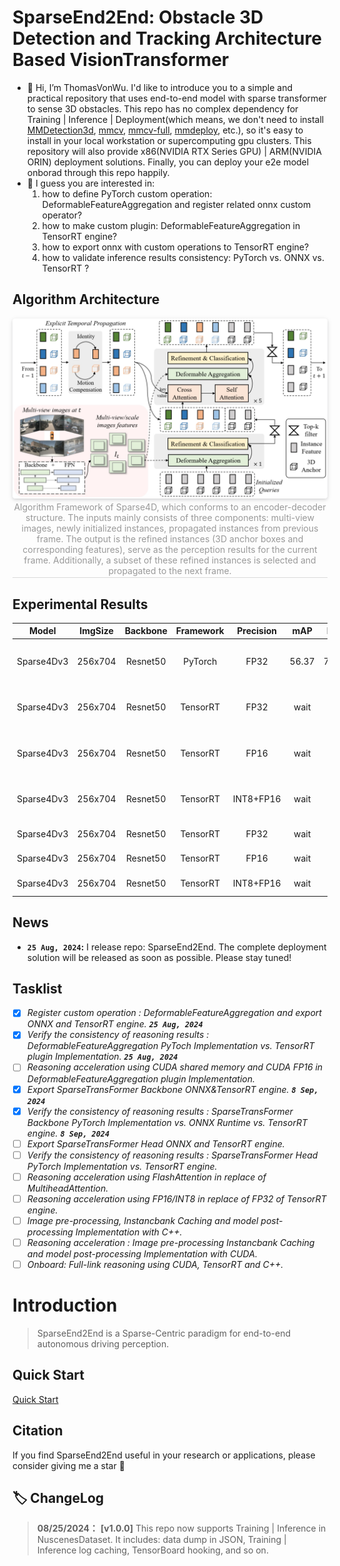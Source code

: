 # SparseEnd2End: Obstacle 3D Detection and Tracking Architecture Based VisionTransformer
- 👋 Hi, I’m ThomasVonWu. I'd like to introduce you to a  simple and practical repository that uses end-to-end model with sparse transformer to sense 3D obstacles. This repo has no complex dependency for Training | Inference | Deployment(which means, we don't need to install [MMDetection3d](https://github.com/open-mmlab/mmdetection3d), [mmcv](https://github.com/open-mmlab/mmcv), [mmcv-full](https://github.com/open-mmlab/mmcv), [mmdeploy](https://github.com/open-mmlab/mmdeploy), etc.), so it's easy to install in your local workstation or supercomputing gpu clusters. This repository will also provide x86(NVIDIA RTX  Series GPU) | ARM(NVIDIA ORIN) deployment solutions. Finally, you can deploy your e2e model onborad through this repo happily.  
- 👀 I guess you are interested in:  
    1. how to define PyTorch custom operation: DeformableFeatureAggregation and register related onnx custom operator?    
    2. how to make custom plugin: DeformableFeatureAggregation in TensorRT engine?  
    3. how to export onnx with custom operations to TensorRT engine?  
    4. how to validate inference results consistency: PyTorch vs. ONNX vs. TensorRT ?  


## Algorithm Architecture
<center>
    <img style="border-radius: 0.3125em;
    box-shadow: 0 2px 4px 0 rgba(34,36,38,.12),0 2px 10px 0 rgba(34,36,38,.08);" 
    src="resources/images/sparse4d_architecture.jpg" width="1000">
    <br>
    <div style="color:orange; border-bottom: 1px solid #d9d9d9;
    display: inline-block;
    color: #999;
    padding: 2px;">Algorithm Framework of Sparse4D, which conforms to an encoder-decoder structure. The inputs mainly consists of three components: multi-view images, newly initialized instances, propagated instances from previous frame. The output is the refined instances (3D anchor boxes and corresponding features), serve as the perception results for the current frame. Additionally, a subset of these refined instances is selected and propagated to the next frame.</div>
</center>


## Experimental Results
|         **Model**        | **ImgSize** | **Backbone** | **Framework** | **Precision** | **mAP** | **NDS** | **FPS** |                  **GPU**                  | **config**| **ckpt**|**onnx**|**engine**|
|:----------------------------:|:-------------------:|:------------------------:|:------------------------:|:----------------------:|:--------------:|:-------------:|:-------------:|:----------------:|:----------------:|:----------------:|:----------------:|:----------------:|
|         Sparse4Dv3      |    256x704     |     Resnet50    |           PyTorch       |            FP32        |     56.37     |     70.97    |     19.8     | NVIDIA GeForce RTX 3090 |[config](dataset/config/sparse4d_temporal_r50_1x1_bs1_256x704_mini.py)|[ckpt](https://drive.google.com/file/d/1sSMNB7T7LPKSr8nD9S_tSiu1mJrFMZ1I/view?usp=sharing)|     wait     |     wait     |
|         Sparse4Dv3      |    256x704     |     Resnet50    |          TensorRT     |            FP32        |      wait       |     wait      |     wait     | NVIDIA GeForce RTX 3090 |[config](dataset/config/sparse4d_temporal_r50_1x1_bs1_256x704_mini.py)|[ckpt](https://drive.google.com/file/d/1sSMNB7T7LPKSr8nD9S_tSiu1mJrFMZ1I/view?usp=sharing)|     wait     |     wait     |
|         Sparse4Dv3      |    256x704     |     Resnet50    |          TensorRT     |            FP16        |      wait       |     wait      |     wait     | NVIDIA GeForce RTX 3090 |[config](dataset/config/sparse4d_temporal_r50_1x1_bs1_256x704_mini.py)|[ckpt](https://drive.google.com/file/d/1sSMNB7T7LPKSr8nD9S_tSiu1mJrFMZ1I/view?usp=sharing)|     wait     |     wait     |
|         Sparse4Dv3      |    256x704     |     Resnet50    |          TensorRT     |    INT8+FP16    |      wait       |     wait      |     wait     | NVIDIA GeForce RTX 3090 |[config](dataset/config/sparse4d_temporal_r50_1x1_bs1_256x704_mini.py)|[ckpt](https://drive.google.com/file/d/1sSMNB7T7LPKSr8nD9S_tSiu1mJrFMZ1I/view?usp=sharing)|     wait     |     wait     |
|         Sparse4Dv3      |    256x704     |     Resnet50    |          TensorRT     |            FP32        |      wait       |     wait      |     wait     |          NVIDIA ORIN      |[config](dataset/config/sparse4d_temporal_r50_1x1_bs1_256x704_mini.py)|[ckpt](https://drive.google.com/file/d/1sSMNB7T7LPKSr8nD9S_tSiu1mJrFMZ1I/view?usp=sharing)|     wait     |     wait     |
|         Sparse4Dv3      |    256x704     |     Resnet50    |          TensorRT     |            FP16        |      wait       |     wait      |     wait     |          NVIDIA ORIN      |[config](dataset/config/sparse4d_temporal_r50_1x1_bs1_256x704_mini.py)|[ckpt](https://drive.google.com/file/d/1sSMNB7T7LPKSr8nD9S_tSiu1mJrFMZ1I/view?usp=sharing)|     wait     |     wait     |
|         Sparse4Dv3      |    256x704     |     Resnet50    |          TensorRT     |    INT8+FP16    |      wait       |     wait      |     wait     |          NVIDIA ORIN      |[config](dataset/config/sparse4d_temporal_r50_1x1_bs1_256x704_mini.py)|[ckpt](https://drive.google.com/file/d/1sSMNB7T7LPKSr8nD9S_tSiu1mJrFMZ1I/view?usp=sharing)|     wait     |     wait     |


## News
* **`25 Aug, 2024`:** I release repo: SparseEnd2End. The complete deployment solution will be released as soon as possible. Please stay tuned! 

## Tasklist
- [X] *Register custom operation : DeformableFeatureAggregation and export ONNX and TensorRT engine. **`25 Aug, 2024`***
- [X] *Verify the consistency of reasoning results : DeformableFeatureAggregation  PyToch Implementation  vs. TensorRT plugin Implementation. **`25 Aug, 2024`***  
- [ ] *Reasoning acceleration using CUDA shared memory and CUDA FP16 in DeformableFeatureAggregation plugin Implementation.*
- [X] *Export SparseTransFormer Backbone ONNX&TensorRT engine. **`8 Sep, 2024`***
- [X] *Verify the consistency of reasoning results : SparseTransFormer Backbone PyTorch Implementation vs. ONNX Runtime vs. TensorRT engine. **`8 Sep, 2024`***
- [ ] *Export SparseTransFormer Head ONNX and TensorRT engine.*
- [ ] *Verify the consistency of reasoning results : SparseTransFormer Head PyTorch Implementation vs. TensorRT engine.*
- [ ] *Reasoning acceleration using FlashAttention in replace of MultiheadAttention.*
- [ ] *Reasoning acceleration using FP16/INT8  in replace of FP32 of TensorRT engine.*
- [ ] *Image pre-processing, Instancbank Caching and model post-processing Implementation with C++.*
- [ ] *Reasoning acceleration : Image pre-processing Instancbank Caching and model post-processing Implementation with CUDA.*
- [ ] *Onboard: Full-link reasoning using CUDA, TensorRT and C++.*

# Introduction
> SparseEnd2End is a Sparse-Centric paradigm for end-to-end autonomous driving perception.  

## Quick Start
[Quick Start](QUICK-START.md)

## Citation
If you find SparseEnd2End useful in your research or applications, please consider giving me a star &#127775;  

## 🏷 ChangeLog
>**08/25/2024：** **[v1.0.0]** This repo now supports Training | Inference in NuscenesDataset. It includes: data dump in JSON, Training | Inference  log caching, TensorBoard hooking, and so on. 